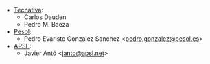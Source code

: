 - [Tecnativa](https://www.tecnativa.com):
  - Carlos Dauden
  - Pedro M. Baeza
- [Pesol](https://www.pesol.es):
  - Pedro Evaristo Gonzalez Sanchez \<<pedro.gonzalez@pesol.es>\>
- [APSL](https://apsl.tech):
  - Javier Antó \<<janto@apsl.net>\>
